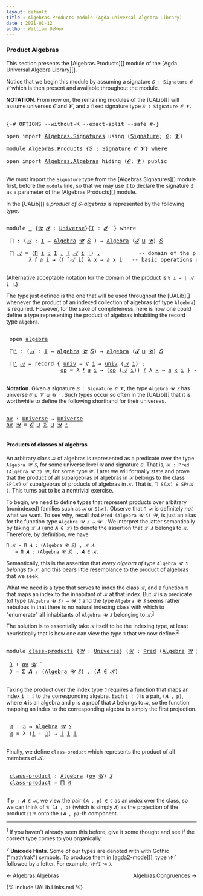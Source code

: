 ```yaml
---
layout: default
title : Algebras.Products module (Agda Universal Algebra Library)
date : 2021-01-12
author: William DeMeo
---
```



### <a id="product-algebras">Product Algebras</a>

This section presents the [Algebras.Products][] module of the [Agda Universal Algebra Library][].

Notice that we begin this module by assuming a signature `𝑆 : Signature 𝓞 𝓥` which is then present and available throughout the module.

**NOTATION**.  From now on, the remaining modules of the [UALib][] will assume universes 𝓞 and 𝓥, and a fixed signature type `𝑆 : Signature 𝓞 𝓥`.

<pre class="Agda">

<a id="581" class="Symbol">{-#</a> <a id="585" class="Keyword">OPTIONS</a> <a id="593" class="Pragma">--without-K</a> <a id="605" class="Pragma">--exact-split</a> <a id="619" class="Pragma">--safe</a> <a id="626" class="Symbol">#-}</a>

<a id="631" class="Keyword">open</a> <a id="636" class="Keyword">import</a> <a id="643" href="Algebras.Signatures.html" class="Module">Algebras.Signatures</a> <a id="663" class="Keyword">using</a> <a id="669" class="Symbol">(</a><a id="670" href="Algebras.Signatures.html#1580" class="Function">Signature</a><a id="679" class="Symbol">;</a> <a id="681" href="Overture.Preliminaries.html#8157" class="Generalizable">𝓞</a><a id="682" class="Symbol">;</a> <a id="684" href="Universes.html#262" class="Generalizable">𝓥</a><a id="685" class="Symbol">)</a>

<a id="688" class="Keyword">module</a> <a id="695" href="Algebras.Products.html" class="Module">Algebras.Products</a> <a id="713" class="Symbol">{</a><a id="714" href="Algebras.Products.html#714" class="Bound">𝑆</a> <a id="716" class="Symbol">:</a> <a id="718" href="Algebras.Signatures.html#1580" class="Function">Signature</a> <a id="728" href="Overture.Preliminaries.html#8157" class="Generalizable">𝓞</a> <a id="730" href="Universes.html#262" class="Generalizable">𝓥</a><a id="731" class="Symbol">}</a> <a id="733" class="Keyword">where</a>

<a id="740" class="Keyword">open</a> <a id="745" class="Keyword">import</a> <a id="752" href="Algebras.Algebras.html" class="Module">Algebras.Algebras</a> <a id="770" class="Keyword">hiding</a> <a id="777" class="Symbol">(</a><a id="778" href="Overture.Preliminaries.html#8157" class="Generalizable">𝓞</a><a id="779" class="Symbol">;</a> <a id="781" href="Universes.html#262" class="Generalizable">𝓥</a><a id="782" class="Symbol">)</a> <a id="784" class="Keyword">public</a>

</pre>

We must import the `Signature` type from the [Algebras.Signatures][] module first, before the `module` line, so that we may use it to declare the signature `𝑆` as a parameter of the [Algebras.Products][] module.

In the [UALib][] a *product of* 𝑆-*algebras* is represented by the following type.

<pre class="Agda">

<a id="1115" class="Keyword">module</a> <a id="1122" href="Algebras.Products.html#1122" class="Module">_</a> <a id="1124" class="Symbol">{</a><a id="1125" href="Algebras.Products.html#1125" class="Bound">𝓤</a> <a id="1127" href="Algebras.Products.html#1127" class="Bound">𝓘</a> <a id="1129" class="Symbol">:</a> <a id="1131" href="Universes.html#205" class="Postulate">Universe</a><a id="1139" class="Symbol">}{</a><a id="1141" href="Algebras.Products.html#1141" class="Bound">I</a> <a id="1143" class="Symbol">:</a> <a id="1145" href="Algebras.Products.html#1127" class="Bound">𝓘</a> <a id="1147" href="Universes.html#403" class="Function Operator">̇</a> <a id="1149" class="Symbol">}</a> <a id="1151" class="Keyword">where</a>

 <a id="1159" href="Algebras.Products.html#1159" class="Function">⨅</a> <a id="1161" class="Symbol">:</a> <a id="1163" class="Symbol">(</a><a id="1164" href="Algebras.Products.html#1164" class="Bound">𝒜</a> <a id="1166" class="Symbol">:</a> <a id="1168" href="Algebras.Products.html#1141" class="Bound">I</a> <a id="1170" class="Symbol">→</a> <a id="1172" href="Algebras.Algebras.html#777" class="Function">Algebra</a> <a id="1180" href="Algebras.Products.html#1125" class="Bound">𝓤</a> <a id="1182" href="Algebras.Products.html#714" class="Bound">𝑆</a> <a id="1184" class="Symbol">)</a> <a id="1186" class="Symbol">→</a> <a id="1188" href="Algebras.Algebras.html#777" class="Function">Algebra</a> <a id="1196" class="Symbol">(</a><a id="1197" href="Algebras.Products.html#1127" class="Bound">𝓘</a> <a id="1199" href="Agda.Primitive.html#636" class="Primitive Operator">⊔</a> <a id="1201" href="Algebras.Products.html#1125" class="Bound">𝓤</a><a id="1202" class="Symbol">)</a> <a id="1204" href="Algebras.Products.html#714" class="Bound">𝑆</a>

 <a id="1208" href="Algebras.Products.html#1159" class="Function">⨅</a> <a id="1210" href="Algebras.Products.html#1210" class="Bound">𝒜</a> <a id="1212" class="Symbol">=</a> <a id="1214" class="Symbol">(</a><a id="1215" href="MGS-MLTT.html#3635" class="Function">Π</a> <a id="1217" href="Algebras.Products.html#1217" class="Bound">i</a> <a id="1219" href="MGS-MLTT.html#3635" class="Function">꞉</a> <a id="1221" href="Algebras.Products.html#1141" class="Bound">I</a> <a id="1223" href="MGS-MLTT.html#3635" class="Function">,</a> <a id="1225" href="Overture.Preliminaries.html#13759" class="Function Operator">∣</a> <a id="1227" href="Algebras.Products.html#1210" class="Bound">𝒜</a> <a id="1229" href="Algebras.Products.html#1217" class="Bound">i</a> <a id="1231" href="Overture.Preliminaries.html#13759" class="Function Operator">∣</a><a id="1232" class="Symbol">)</a> <a id="1234" href="MGS-MLTT.html#2929" class="InductiveConstructor Operator">,</a>            <a id="1247" class="Comment">-- domain of the product algebra</a>
       <a id="1287" class="Symbol">λ</a> <a id="1289" href="Algebras.Products.html#1289" class="Bound">𝑓</a> <a id="1291" href="Algebras.Products.html#1291" class="Bound">𝑎</a> <a id="1293" href="Algebras.Products.html#1293" class="Bound">i</a> <a id="1295" class="Symbol">→</a> <a id="1297" class="Symbol">(</a><a id="1298" href="Algebras.Products.html#1289" class="Bound">𝑓</a> <a id="1300" href="Algebras.Algebras.html#3092" class="Function Operator">̂</a> <a id="1302" href="Algebras.Products.html#1210" class="Bound">𝒜</a> <a id="1304" href="Algebras.Products.html#1293" class="Bound">i</a><a id="1305" class="Symbol">)</a> <a id="1307" class="Symbol">λ</a> <a id="1309" href="Algebras.Products.html#1309" class="Bound">x</a> <a id="1311" class="Symbol">→</a> <a id="1313" href="Algebras.Products.html#1291" class="Bound">𝑎</a> <a id="1315" href="Algebras.Products.html#1309" class="Bound">x</a> <a id="1317" href="Algebras.Products.html#1293" class="Bound">i</a>   <a id="1321" class="Comment">-- basic operations of the product algebra</a>

</pre>

(Alternative acceptable notation for the domain of the product is `∀ i → ∣ 𝒜 i ∣`.)

The type just defined is the one that will be used throughout the [UALib][] whenever the product of an indexed collection of algebras (of type `Algebra`) is required.  However, for the sake of completeness, here is how one could define a type representing the product of algebras inhabiting the record type `algebra`.

<pre class="Agda">

 <a id="1796" class="Keyword">open</a> <a id="1801" href="Algebras.Algebras.html#1968" class="Module">algebra</a>

 <a id="1811" href="Algebras.Products.html#1811" class="Function">⨅&#39;</a> <a id="1814" class="Symbol">:</a> <a id="1816" class="Symbol">(</a><a id="1817" href="Algebras.Products.html#1817" class="Bound">𝒜</a> <a id="1819" class="Symbol">:</a> <a id="1821" href="Algebras.Products.html#1141" class="Bound">I</a> <a id="1823" class="Symbol">→</a> <a id="1825" href="Algebras.Algebras.html#1968" class="Record">algebra</a> <a id="1833" href="Algebras.Products.html#1125" class="Bound">𝓤</a> <a id="1835" href="Algebras.Products.html#714" class="Bound">𝑆</a><a id="1836" class="Symbol">)</a> <a id="1838" class="Symbol">→</a> <a id="1840" href="Algebras.Algebras.html#1968" class="Record">algebra</a> <a id="1848" class="Symbol">(</a><a id="1849" href="Algebras.Products.html#1127" class="Bound">𝓘</a> <a id="1851" href="Agda.Primitive.html#636" class="Primitive Operator">⊔</a> <a id="1853" href="Algebras.Products.html#1125" class="Bound">𝓤</a><a id="1854" class="Symbol">)</a> <a id="1856" href="Algebras.Products.html#714" class="Bound">𝑆</a>

 <a id="1860" href="Algebras.Products.html#1811" class="Function">⨅&#39;</a> <a id="1863" href="Algebras.Products.html#1863" class="Bound">𝒜</a> <a id="1865" class="Symbol">=</a> <a id="1867" class="Keyword">record</a> <a id="1874" class="Symbol">{</a> <a id="1876" href="Algebras.Algebras.html#2063" class="Field">univ</a> <a id="1881" class="Symbol">=</a> <a id="1883" class="Symbol">∀</a> <a id="1885" href="Algebras.Products.html#1885" class="Bound">i</a> <a id="1887" class="Symbol">→</a> <a id="1889" href="Algebras.Algebras.html#2063" class="Field">univ</a> <a id="1894" class="Symbol">(</a><a id="1895" href="Algebras.Products.html#1863" class="Bound">𝒜</a> <a id="1897" href="Algebras.Products.html#1885" class="Bound">i</a><a id="1898" class="Symbol">)</a> <a id="1900" class="Symbol">;</a>                 <a id="1918" class="Comment">-- domain</a>
                 <a id="1945" href="Algebras.Algebras.html#2076" class="Field">op</a> <a id="1948" class="Symbol">=</a> <a id="1950" class="Symbol">λ</a> <a id="1952" href="Algebras.Products.html#1952" class="Bound">𝑓</a> <a id="1954" href="Algebras.Products.html#1954" class="Bound">𝑎</a> <a id="1956" href="Algebras.Products.html#1956" class="Bound">i</a> <a id="1958" class="Symbol">→</a> <a id="1960" class="Symbol">(</a><a id="1961" href="Algebras.Algebras.html#2076" class="Field">op</a> <a id="1964" class="Symbol">(</a><a id="1965" href="Algebras.Products.html#1863" class="Bound">𝒜</a> <a id="1967" href="Algebras.Products.html#1956" class="Bound">i</a><a id="1968" class="Symbol">))</a> <a id="1971" href="Algebras.Products.html#1952" class="Bound">𝑓</a> <a id="1973" class="Symbol">λ</a> <a id="1975" href="Algebras.Products.html#1975" class="Bound">x</a> <a id="1977" class="Symbol">→</a> <a id="1979" href="Algebras.Products.html#1954" class="Bound">𝑎</a> <a id="1981" href="Algebras.Products.html#1975" class="Bound">x</a> <a id="1983" href="Algebras.Products.html#1956" class="Bound">i</a> <a id="1985" class="Symbol">}</a> <a id="1987" class="Comment">-- basic operations</a>

</pre>



**Notation**. Given a signature `𝑆 : Signature 𝓞 𝓥`, the type `Algebra 𝓤 𝑆` has universe `𝓞 ⊔ 𝓥 ⊔ 𝓤 ⁺`.  Such types occur so often in the [UALib][] that it is worthwhile to define the following shorthand for their universes.

<pre class="Agda">

<a id="ov"></a><a id="2262" href="Algebras.Products.html#2262" class="Function">ov</a> <a id="2265" class="Symbol">:</a> <a id="2267" href="Universes.html#205" class="Postulate">Universe</a> <a id="2276" class="Symbol">→</a> <a id="2278" href="Universes.html#205" class="Postulate">Universe</a>
<a id="2287" href="Algebras.Products.html#2262" class="Function">ov</a> <a id="2290" href="Algebras.Products.html#2290" class="Bound">𝓤</a> <a id="2292" class="Symbol">=</a> <a id="2294" href="Algebras.Products.html#728" class="Bound">𝓞</a> <a id="2296" href="Agda.Primitive.html#636" class="Primitive Operator">⊔</a> <a id="2298" href="Algebras.Products.html#730" class="Bound">𝓥</a> <a id="2300" href="Agda.Primitive.html#636" class="Primitive Operator">⊔</a> <a id="2302" href="Algebras.Products.html#2290" class="Bound">𝓤</a> <a id="2304" href="Universes.html#181" class="Primitive Operator">⁺</a>

</pre>



#### <a id="products-of-classes-of-algebras">Products of classes of algebras</a>

An arbitrary class `𝒦` of algebras is represented as a predicate over the type `Algebra 𝓤 𝑆`, for some universe level `𝓤` and signature `𝑆`. That is, `𝒦 : Pred (Algebra 𝓤 𝑆) 𝓦`, for some type `𝓦`. Later we will formally state and prove that the product of all subalgebras of algebras in `𝒦` belongs to the class `SP(𝒦)` of subalgebras of products of algebras in `𝒦`. That is, `⨅ S(𝒦) ∈ SP(𝒦 )`. This turns out to be a nontrivial exercise.

To begin, we need to define types that represent products over arbitrary (nonindexed) families such as `𝒦` or `S(𝒦)`. Observe that `Π 𝒦` is definitely *not* what we want.  To see why, recall that `Pred (Algebra 𝓤 𝑆) 𝓦`, is just an alias for the function type `Algebra 𝓤 𝑆 → 𝓦 ̇`. We interpret the latter semantically by taking `𝒦 𝑨` (and `𝑨 ∈ 𝒦`) to denote the assertion that `𝒦 𝑨` belongs to `𝒦`. Therefore, by definition, we have

`Π 𝒦 = Π 𝑨 ꞉ (Algebra 𝓤 𝑆) , 𝒦 𝑨`<br>
&nbsp; &nbsp; &nbsp; `= Π 𝑨 ꞉ (Algebra 𝓤 𝑆) , 𝑨 ∈ 𝒦`.

Semantically, this is the assertion that *every algebra of type* `Algebra 𝓤 𝑆` *belongs to* `𝒦`, and this bears little resemblance to the product of algebras that we seek.

What we need is a type that serves to index the class `𝒦`, and a function `𝔄` that maps an index to the inhabitant of `𝒦` at that index. But `𝒦` is a predicate (of type `(Algebra 𝓤 𝑆) → 𝓦 ̇`) and the type `Algebra 𝓤 𝑆` seems rather nebulous in that there is no natural indexing class with which to "enumerate" all inhabitants of `Algebra 𝓤 𝑆` belonging to `𝒦`.<sup>[1](Algebras.Product.html#fn1)</sup>

The solution is to essentially take `𝒦` itself to be the indexing type, at least heuristically that is how one can view the type `ℑ` that we now define.<sup>[2](Algebras.Product.html#fn2)</sup>

<pre class="Agda">

<a id="4154" class="Keyword">module</a> <a id="class-products"></a><a id="4161" href="Algebras.Products.html#4161" class="Module">class-products</a> <a id="4176" class="Symbol">{</a><a id="4177" href="Algebras.Products.html#4177" class="Bound">𝓤</a> <a id="4179" class="Symbol">:</a> <a id="4181" href="Universes.html#205" class="Postulate">Universe</a><a id="4189" class="Symbol">}</a> <a id="4191" class="Symbol">(</a><a id="4192" href="Algebras.Products.html#4192" class="Bound">𝒦</a> <a id="4194" class="Symbol">:</a> <a id="4196" href="Relations.Discrete.html#1534" class="Function">Pred</a> <a id="4201" class="Symbol">(</a><a id="4202" href="Algebras.Algebras.html#777" class="Function">Algebra</a> <a id="4210" href="Algebras.Products.html#4177" class="Bound">𝓤</a> <a id="4212" href="Algebras.Products.html#714" class="Bound">𝑆</a><a id="4213" class="Symbol">)(</a><a id="4215" href="Algebras.Products.html#2262" class="Function">ov</a> <a id="4218" href="Algebras.Products.html#4177" class="Bound">𝓤</a><a id="4219" class="Symbol">))</a> <a id="4222" class="Keyword">where</a>

 <a id="class-products.ℑ"></a><a id="4230" href="Algebras.Products.html#4230" class="Function">ℑ</a> <a id="4232" class="Symbol">:</a> <a id="4234" href="Algebras.Products.html#2262" class="Function">ov</a> <a id="4237" href="Algebras.Products.html#4177" class="Bound">𝓤</a> <a id="4239" href="Universes.html#403" class="Function Operator">̇</a>
 <a id="4242" href="Algebras.Products.html#4230" class="Function">ℑ</a> <a id="4244" class="Symbol">=</a> <a id="4246" href="MGS-MLTT.html#3074" class="Function">Σ</a> <a id="4248" href="Algebras.Products.html#4248" class="Bound">𝑨</a> <a id="4250" href="MGS-MLTT.html#3074" class="Function">꞉</a> <a id="4252" class="Symbol">(</a><a id="4253" href="Algebras.Algebras.html#777" class="Function">Algebra</a> <a id="4261" href="Algebras.Products.html#4177" class="Bound">𝓤</a> <a id="4263" href="Algebras.Products.html#714" class="Bound">𝑆</a><a id="4264" class="Symbol">)</a> <a id="4266" href="MGS-MLTT.html#3074" class="Function">,</a> <a id="4268" class="Symbol">(</a><a id="4269" href="Algebras.Products.html#4248" class="Bound">𝑨</a> <a id="4271" href="Relations.Discrete.html#2402" class="Function Operator">∈</a> <a id="4273" href="Algebras.Products.html#4192" class="Bound">𝒦</a><a id="4274" class="Symbol">)</a>

</pre>

Taking the product over the index type `ℑ` requires a function that maps an index `i : ℑ` to the corresponding algebra.  Each `i : ℑ` is a pair, `(𝑨 , p)`, where `𝑨` is an algebra and `p` is a proof that `𝑨` belongs to `𝒦`, so the function mapping an index to the corresponding algebra is simply the first projection.

<pre class="Agda">

 <a id="class-products.𝔄"></a><a id="4623" href="Algebras.Products.html#4623" class="Function">𝔄</a> <a id="4625" class="Symbol">:</a> <a id="4627" href="Algebras.Products.html#4230" class="Function">ℑ</a> <a id="4629" class="Symbol">→</a> <a id="4631" href="Algebras.Algebras.html#777" class="Function">Algebra</a> <a id="4639" href="Algebras.Products.html#4177" class="Bound">𝓤</a> <a id="4641" href="Algebras.Products.html#714" class="Bound">𝑆</a>
 <a id="4644" href="Algebras.Products.html#4623" class="Function">𝔄</a> <a id="4646" class="Symbol">=</a> <a id="4648" class="Symbol">λ</a> <a id="4650" class="Symbol">(</a><a id="4651" href="Algebras.Products.html#4651" class="Bound">i</a> <a id="4653" class="Symbol">:</a> <a id="4655" href="Algebras.Products.html#4230" class="Function">ℑ</a><a id="4656" class="Symbol">)</a> <a id="4658" class="Symbol">→</a> <a id="4660" href="Overture.Preliminaries.html#13759" class="Function Operator">∣</a> <a id="4662" href="Algebras.Products.html#4651" class="Bound">i</a> <a id="4664" href="Overture.Preliminaries.html#13759" class="Function Operator">∣</a>

</pre>

Finally, we define `class-product` which represents the product of all members of 𝒦.

<pre class="Agda">

 <a id="class-products.class-product"></a><a id="4780" href="Algebras.Products.html#4780" class="Function">class-product</a> <a id="4794" class="Symbol">:</a> <a id="4796" href="Algebras.Algebras.html#777" class="Function">Algebra</a> <a id="4804" class="Symbol">(</a><a id="4805" href="Algebras.Products.html#2262" class="Function">ov</a> <a id="4808" href="Algebras.Products.html#4177" class="Bound">𝓤</a><a id="4809" class="Symbol">)</a> <a id="4811" href="Algebras.Products.html#714" class="Bound">𝑆</a>
 <a id="4814" href="Algebras.Products.html#4780" class="Function">class-product</a> <a id="4828" class="Symbol">=</a> <a id="4830" href="Algebras.Products.html#1159" class="Function">⨅</a> <a id="4832" href="Algebras.Products.html#4623" class="Function">𝔄</a>

</pre>

If `p : 𝑨 ∈ 𝒦`, we view the pair `(𝑨 , p) ∈ ℑ` as an *index* over the class, so we can think of `𝔄 (𝑨 , p)` (which is simply `𝑨`) as the projection of the product `⨅ 𝔄` onto the `(𝑨 , p)`-th component.



-----------------------

<sup>1</sup><span class="footnote" id="fn1"> If you haven't already seen this before, give it some thought and see if the correct type comes to you organically.</span>

<sup>2</sup><span class="footnote" id="fn2"> **Unicode Hints**. Some of our types are denoted with with Gothic ("mathfrak") symbols. To produce them in [agda2-mode][], type `\Mf` followed by a letter. For example, `\MfI` ↝ `ℑ`.</span>

[← Algebras.Algebras](Algebras.Algebras.html)
<span style="float:right;">[Algebras.Congruences →](Algebras.Congruences.html)</span>

{% include UALib.Links.md %}

<!--

Alternatively, we could have defined the class product in a way that explicitly displays the index, like so.

 class-product' : Pred (Algebra 𝓤 𝑆)(ov 𝓤) → Algebra (𝓧 ⊔ ov 𝓤) 𝑆
 class-product' 𝒦 = ⨅ λ (i : (Σ 𝑨 ꞉ (Algebra 𝓤 𝑆) , (𝑨 ∈ 𝒦) × (X → ∣ 𝑨 ∣))) → ∣ i ∣

-->

